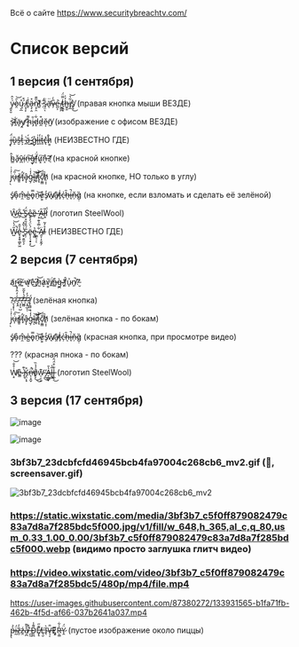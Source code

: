 Всё о сайте
https://www.securitybreachtv.com/

# Список версий
## 1 версия (1 сентября)
ý̴̫͓̮͐̂ò̷̯̑͝ų̷̨̲̊ ̸͔͎̙́͒c̶̬͒͑ä̵̧̜̭̽ǹ̵͔̗̯͂͊t̸͚͊ ̵̜̋́s̷̡̤̏̈ͅä̶̛̈ͅv̷̗̅̀̇e̵̺͕͗ ̸̮̳̪̀ṫ̴̠̭̿̈́ͅh̶̲̭̱̓̍i̸̡̲͂̔͝s̸̙̥̀͜ (правая кнопка мыши ВЕЗДЕ)

s̴̡͝ṯ̶͑ä̵̝y̸̯̕ ̷̛ͅḩ̴͌i̵̡̎d̷̝͋d̷̼͒ĕ̴͔ñ̸̰ (изображение с офисом ВЕЗДЕ)

j̶̢̈́ȕ̴̝ŝ̵̮t̵͕̾ ̵̭͗ä̶́͜ ̷̛̻g̷̗̊l̶̝͗i̶͈̒t̶͈̍c̶̢̽h̷͇̊  (НЕИЗВЕСТНО ГДЕ)

ĥ̴̳ǎ̵̙v̷̪̄í̴̹ṇ̶͠g̶̞͑f̸͔̈́u̷͓͠n̶̝̉?̸̜̕  (на красной кнопке)

j̷̹̖̓͗͗u̶͎̇̎͠s̸͇͚̉t̶͓̓̕â̵̡̞g̴͕̓̒̇l̴̘͝ͅi̸̛̫̥͝t̵̡̘͊͝c̸̣̫̳̐͘h̸̠͎̩̏  (на красной кнопке, НО только в углу)

ś̸̢o̴̩̊m̶̯̂e̴̺̍o̵̟̿n̴̠͝ě̷͇s̸̓ͅẁ̸̘â̸̯t̶̙͑c̵̦̍h̶̑ͅi̶̘̚ň̵̦g̷̣̏ (на кнопке, если взломать и сделать её зелёной)

W̷̑͜e̷̡͋ ̶̊͜S̷̘̈́ḙ̶̂ȅ̵̦ ̶͔̒Ã̷̖l̵̦͂l̸͙̈́ (логотип SteelWool)

W̷̺̎́̔̚͘͝e̶̢͙̭̜̳̙͖̾̄̂ ̷̼̙̯̱̫̩̗̾̀̋̽Ś̵̖̦̂̒̏̽ë̴̢͎̖̝̟̟́̀̈́̓̍͜͝e̵̥̻̔ ̴̣̳̠̜͋̿̉͊͠ͅÄ̸̭̞̣͔̬̰̗l̵̊̓̃  (НЕИЗВЕСТНО ГДЕ)

## 2 версия (7 сентября)
a̸͑͜r̴͉͘e̶̲͆ ̸͈͑w̷͎͝ê̵͜ ̸̡͆h̷̰͝á̷͙v̸͇̄i̸̲͘n̶͇͒g̴̪̀ ̵̗̕f̸͚̂ủ̴̞n̸͈̚?̵̮̔

?̴̨̧͙̃ͅ?̴̢̭͛͑̒̂̓̽?̵̧̦̘̺̆?̶̺̻̌́̍̽͂̆̕?̶̧̡̲͎̣͂́̓?̸̡̪̻͖̈́ (зелёная кнопка)

j̷̹̖̓͗͗u̶͎̇̎͠s̸͇͚̉t̶͓̓̕â̵̡̞g̴͕̓̒̇l̴̘͝ͅi̸̛̫̥͝t̵̡̘͊͝c̸̣̫̳̐͘h̸̠͎̩̏ (зелёная кнопка - по бокам)

ś̸̢o̴̩̊m̶̯̂e̴̺̍o̵̟̿n̴̠͝ě̷͇s̸̓ͅẁ̸̘â̸̯t̶̙͑c̵̦̍h̶̑ͅi̶̘̚ň̵̦g̷̣̏ (красная кнопка, при просмотре видео)

??? (красная пнока - по бокам)

W̸͕̠͗̊̐͝ê̴͇ ̵̢͉͗͊K̶̡̤͎̘̊n̶̨͕̯̬̈́̚̕o̸̟̙̊͐̔̏͜͜w̷̛̩̣̣̝͊ ̴̡̪̒͜A̶̙̲̳̙̔̄l̶̨͇̅̉l̶̢̲̖͋͒̈́̂͜ (логотип SteelWool)

## 3 версия (17 сентября)
![image](https://user-images.githubusercontent.com/87380272/133931264-4c7eceae-f2a7-4ab9-8d22-962ee0e03868.png)

![image](https://user-images.githubusercontent.com/87380272/133931316-ee7cf8f8-c110-4a88-b353-b5f89bd44d09.png)

### 3bf3b7_23dcbfcfd46945bcb4fa97004c268cb6_mv2.gif (🐊, screensaver.gif)

![3bf3b7_23dcbfcfd46945bcb4fa97004c268cb6_mv2](https://user-images.githubusercontent.com/87380272/133930992-71f83733-8d36-4185-b38c-f5e6698f4d82.gif)

### https://static.wixstatic.com/media/3bf3b7_c5f0ff879082479c83a7d8a7f285bdc5f000.jpg/v1/fill/w_648,h_365,al_c,q_80,usm_0.33_1.00_0.00/3bf3b7_c5f0ff879082479c83a7d8a7f285bdc5f000.webp (видимо просто заглушка глитч видео)

### https://video.wixstatic.com/video/3bf3b7_c5f0ff879082479c83a7d8a7f285bdc5/480p/mp4/file.mp4

https://user-images.githubusercontent.com/87380272/133931565-b1fa71fb-462b-4f5d-af66-037b2641a037.mp4

p̶̞̖̀̉ḭ̴̈́z̶̫̑̓ź̵̯ạ̸̪͒͌ ̶̪̰̉̽D̴͈̪͌̾E̸͓̘͊̋Ľ̶͉̮Ì̴̖V̶͉͔̈̄Ę̷͓͌͑R̵̜̳͐͋Ÿ̷̭́ (пустое изображение около пиццы)
